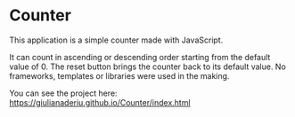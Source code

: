# Counter

This application is a simple counter made with JavaScript.

It can count in ascending or descending order starting from the default value of 0. The reset button brings the counter back to its default value.
No frameworks, templates or libraries were used in the making.

You can see the project here: https://giulianaderiu.github.io/Counter/index.html
